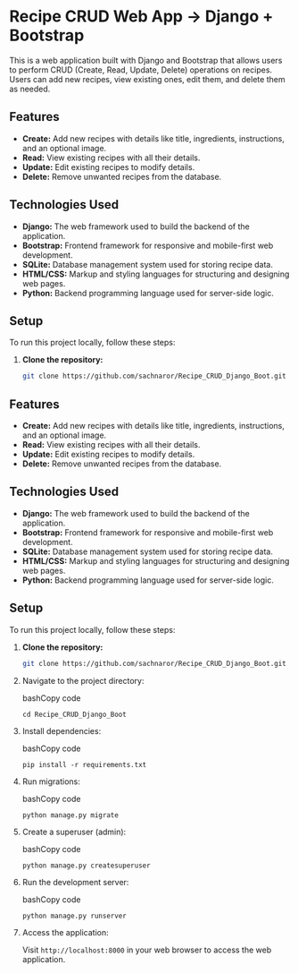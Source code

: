 # Recipe CRUD Web App -> Django + Bootstrap

This is a web application built with Django and Bootstrap that allows users to perform CRUD (Create, Read, Update, Delete) operations on recipes. Users can add new recipes, view existing ones, edit them, and delete them as needed.



## Features

- **Create:** Add new recipes with details like title, ingredients, instructions, and an optional image.
- **Read:** View existing recipes with all their details.
- **Update:** Edit existing recipes to modify details.
- **Delete:** Remove unwanted recipes from the database.

## Technologies Used

- **Django:** The web framework used to build the backend of the application.
- **Bootstrap:** Frontend framework for responsive and mobile-first web development.
- **SQLite:** Database management system used for storing recipe data.
- **HTML/CSS:** Markup and styling languages for structuring and designing web pages.
- **Python:** Backend programming language used for server-side logic.

## Setup

To run this project locally, follow these steps:

1. **Clone the repository:**

   ```bash
   git clone https://github.com/sachnaror/Recipe_CRUD_Django_Boot.git


## Features

- **Create:** Add new recipes with details like title, ingredients, instructions, and an optional image.
- **Read:** View existing recipes with all their details.
- **Update:** Edit existing recipes to modify details.
- **Delete:** Remove unwanted recipes from the database.

## Technologies Used

- **Django:** The web framework used to build the backend of the application.
- **Bootstrap:** Frontend framework for responsive and mobile-first web development.
- **SQLite:** Database management system used for storing recipe data.
- **HTML/CSS:** Markup and styling languages for structuring and designing web pages.
- **Python:** Backend programming language used for server-side logic.

## Setup

To run this project locally, follow these steps:

1. **Clone the repository:**

   ```bash
   git clone https://github.com/sachnaror/Recipe_CRUD_Django_Boot.git `


2.  Navigate to the project directory:

    bashCopy code

    `cd Recipe_CRUD_Django_Boot`


3.  Install dependencies:

    bashCopy code

    `pip install -r requirements.txt`


4.  Run migrations:

    bashCopy code

    `python manage.py migrate`


5.  Create a superuser (admin):

    bashCopy code

    `python manage.py createsuperuser`


5.  Run the development server:

    bashCopy code

    `python manage.py runserver`



6.  Access the application:

    Visit `http://localhost:8000` in your web browser to access the web application.


